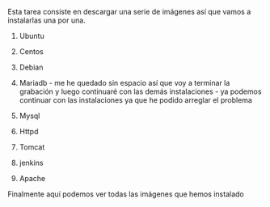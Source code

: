 Esta tarea consiste en descargar una serie de imágenes así que vamos a 
instalarlas una por una.

1. Ubuntu

2. Centos

3. Debian

4. Mariadb - me he quedado sin espacio así que voy a terminar la 
grabación y luego continuaré con las demás instalaciones - ya podemos 
continuar con las instalaciones ya que he podido arreglar el problema

5. Mysql

6. Httpd

7. Tomcat

8. jenkins

9. Apache

Finalmente aquí podemos ver todas las imágenes que hemos instalado
